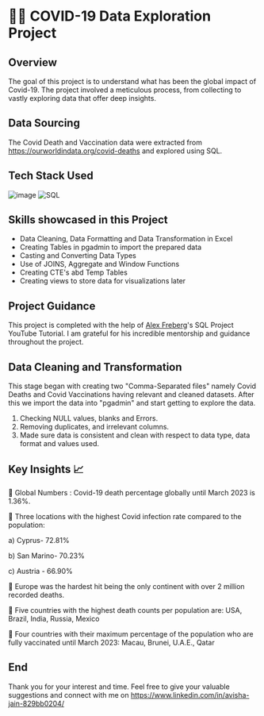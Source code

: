 # 👨‍⚕️ COVID-19 Data Exploration Project 

## Overview

The goal of this project is to understand what has been the global impact of Covid-19. The project involved a meticulous process, from collecting to vastly exploring data that offer deep insights.

## Data Sourcing

The Covid Death and Vaccination data were extracted from https://ourworldindata.org/covid-deaths and explored using SQL.

## Tech Stack Used 

![image](https://github.com/avishajain99/PortfolioProject/assets/144373329/8e15da74-5f67-48c3-8b62-538fdd9d198a)
![SQL](https://github.com/avishajain99/PortfolioProject/assets/144373329/241533a2-da0a-452f-83fb-4a57aade4979) 

## Skills showcased in this Project

- Data Cleaning, Data Formatting and Data Transformation in Excel
- Creating Tables in pgadmin to import the prepared data
- Casting and Converting Data Types
- Use of JOINS, Aggregate and Window Functions
- Creating CTE's abd Temp Tables
- Creating views to store data for visualizations later

## Project Guidance

This project is completed with the help of [Alex Freberg](https://www.youtube.com/@AlexTheAnalyst)'s SQL Project YouTube Tutorial. I am grateful for his incredible mentorship and guidance throughout the project.


## Data Cleaning and Transformation

This stage began with creating two "Comma-Separated files" namely Covid Deaths and Covid Vaccinations having relevant and cleaned datasets. After this we import the data into "pgadmin" and start getting to explore the data.
1.	Checking NULL values, blanks and Errors.
2.	Removing duplicates, and irrelevant columns.
3.	Made sure data is consistent and clean with respect to data type, data format and values used.

## Key Insights 📈

📌 Global Numbers : Covid-19 death percentage globally until March 2023 is 1.36%.
   
📌 Three locations with the highest Covid infection rate compared to the population:

   a) Cyprus- 72.81%
   
   b) San Marino- 70.23%
   
   c) Austria - 66.90% 
   
📌 Europe was the hardest hit being the only continent with over 2 million recorded deaths.
   
📌 Five countries with the highest death counts per population are: USA, Brazil, India, Russia, Mexico

📌 Four countries with their maximum percentage of the population who are fully vaccinated until March 2023: Macau, Brunei, U.A.E., Qatar

## End
   
Thank you for your interest and time. Feel free to give your valuable suggestions and connect with me on https://www.linkedin.com/in/avisha-jain-829bb0204/
